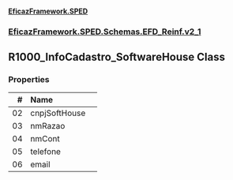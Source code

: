 #### [EficazFramework.SPED](EficazFrameworkSPED.md 'EficazFramework SPED')
### [EficazFramework.SPED.Schemas.EFD_Reinf.v2_1](EficazFramework.SPED.Schemas.EFD_Reinf.v2_1.md 'EficazFramework.SPED.Schemas.EFD_Reinf.v2_1')

## R1000_InfoCadastro_SoftwareHouse Class
### Properties

| # | Name | |
| ---: | :--- | :--- |
| 02 | cnpjSoftHouse |  |
| 03 | nmRazao |  |
| 04 | nmCont |  |
| 05 | telefone |  |
| 06 | email |  |
